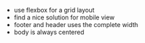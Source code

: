 - use flexbox for a grid layout
- find a nice solution for mobile view
- footer and header uses the complete width
- body is always centered